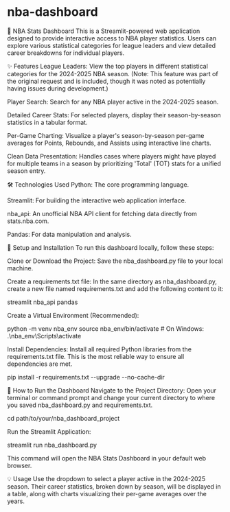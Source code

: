 # nba-dashboard

🏀 NBA Stats Dashboard
This is a Streamlit-powered web application designed to provide interactive access to NBA player statistics. Users can explore various statistical categories for league leaders and view detailed career breakdowns for individual players.

✨ Features
League Leaders: View the top players in different statistical categories for the 2024-2025 NBA season. (Note: This feature was part of the original request and is included, though it was noted as potentially having issues during development.)

Player Search: Search for any NBA player active in the 2024-2025 season.

Detailed Career Stats: For selected players, display their season-by-season statistics in a tabular format.

Per-Game Charting: Visualize a player's season-by-season per-game averages for Points, Rebounds, and Assists using interactive line charts.

Clean Data Presentation: Handles cases where players might have played for multiple teams in a season by prioritizing 'Total' (TOT) stats for a unified season entry.

🛠️ Technologies Used
Python: The core programming language.

Streamlit: For building the interactive web application interface.

nba_api: An unofficial NBA API client for fetching data directly from stats.nba.com.

Pandas: For data manipulation and analysis.

🚀 Setup and Installation
To run this dashboard locally, follow these steps:

Clone or Download the Project:
Save the nba_dashboard.py file to your local machine.

Create a requirements.txt file:
In the same directory as nba_dashboard.py, create a new file named requirements.txt and add the following content to it:

streamlit
nba_api
pandas

Create a Virtual Environment (Recommended):

python -m venv nba_env
source nba_env/bin/activate  # On Windows: .\nba_env\Scripts\activate

Install Dependencies:
Install all required Python libraries from the requirements.txt file. This is the most reliable way to ensure all dependencies are met.

pip install -r requirements.txt --upgrade --no-cache-dir

🏃 How to Run the Dashboard
Navigate to the Project Directory:
Open your terminal or command prompt and change your current directory to where you saved nba_dashboard.py and requirements.txt.

cd path/to/your/nba_dashboard_project

Run the Streamlit Application:

streamlit run nba_dashboard.py

This command will open the NBA Stats Dashboard in your default web browser.

💡 Usage
Use the dropdown to select a player active in the 2024-2025 season. Their career statistics, broken down by season, will be displayed in a table, along with charts visualizing their per-game averages over the years.


